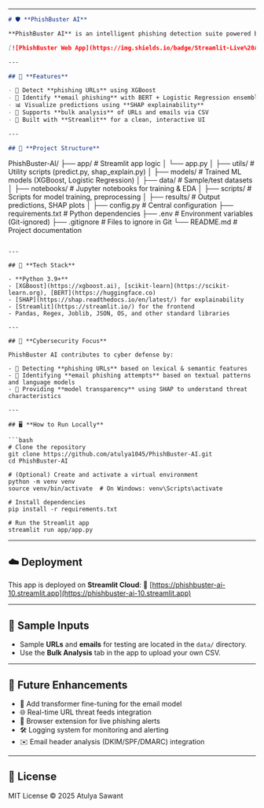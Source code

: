 
---

```markdown
# 🛡️ **PhishBuster AI**

**PhishBuster AI** is an intelligent phishing detection suite powered by machine learning.

[![PhishBuster Web App](https://img.shields.io/badge/Streamlit-Live%20App-brightgreen)](https://phishbuster-ai-10.streamlit.app/)

---

## 🚀 **Features**

- 🔗 Detect **phishing URLs** using XGBoost  
- 📧 Identify **email phishing** with BERT + Logistic Regression ensemble  
- 📊 Visualize predictions using **SHAP explainability**  
- 📁 Supports **bulk analysis** of URLs and emails via CSV  
- 🎯 Built with **Streamlit** for a clean, interactive UI  

---

## 📁 **Project Structure**

```

PhishBuster-AI/
├── app/                # Streamlit app logic
│   └── app.py
│
├── utils/              # Utility scripts (predict.py, shap\_explain.py)
│
├── models/             # Trained ML models (XGBoost, Logistic Regression)
│
├── data/               # Sample/test datasets
│
├── notebooks/          # Jupyter notebooks for training & EDA
│
├── scripts/            # Scripts for model training, preprocessing
│
├── results/            # Output predictions, SHAP plots
│
├── config.py           # Central configuration
├── requirements.txt    # Python dependencies
├── .env                # Environment variables (Git-ignored)
├── .gitignore          # Files to ignore in Git
└── README.md           # Project documentation

````

---

## 🧠 **Tech Stack**

- **Python 3.9+**  
- [XGBoost](https://xgboost.ai), [scikit-learn](https://scikit-learn.org), [BERT](https://huggingface.co)  
- [SHAP](https://shap.readthedocs.io/en/latest/) for explainability  
- [Streamlit](https://streamlit.io/) for the frontend  
- Pandas, Regex, Joblib, JSON, OS, and other standard libraries  

---

## 🔐 **Cybersecurity Focus**

PhishBuster AI contributes to cyber defense by:

- 🧪 Detecting **phishing URLs** based on lexical & semantic features  
- 📩 Identifying **email phishing attempts** based on textual patterns and language models  
- 🧬 Providing **model transparency** using SHAP to understand threat characteristics  

---

## 🖥️ **How to Run Locally**

```bash
# Clone the repository
git clone https://github.com/atulya1045/PhishBuster-AI.git
cd PhishBuster-AI

# (Optional) Create and activate a virtual environment
python -m venv venv
source venv/bin/activate  # On Windows: venv\Scripts\activate

# Install dependencies
pip install -r requirements.txt

# Run the Streamlit app
streamlit run app/app.py
````

---

## ☁️ **Deployment**

This app is deployed on **Streamlit Cloud**:
🔗 [https://phishbuster-ai-10.streamlit.app](https://phishbuster-ai-10.streamlit.app)

---

## 🧪 **Sample Inputs**

* Sample **URLs** and **emails** for testing are located in the `data/` directory.
* Use the **Bulk Analysis** tab in the app to upload your own CSV.

---

## 📌 **Future Enhancements**

* 🧠 Add transformer fine-tuning for the email model
* 🌐 Real-time URL threat feeds integration
* 🧩 Browser extension for live phishing alerts
* 🛠️ Logging system for monitoring and alerting
* ✉️ Email header analysis (DKIM/SPF/DMARC) integration

---

## 📄 **License**

MIT License © 2025 Atulya Sawant


